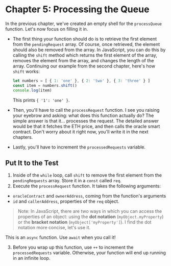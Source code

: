 # Chapter 5: Processing the Queue

In the previous chapter, we've created an empty shell for the `processQueue` function. Let's now focus on filling it in.

* The first thing your function should do is to retrieve the first element from the `pendingRequest` array. Of course, once retrieved, the element should also be removed from the array. In JavaScript, you can do this by calling the `shift` method which returns the first element of the array, removes the element from the array, and changes the length of the array. Continuing our example from the second chapter, here's how `shift` works:

  ```JavaScript
  let numbers = [ { 1: 'one' }, { 2: 'two' }, { 3: 'three' } ]
  const item = numbers.shift()
  console.log(item)
  ```

  This prints `{ '1': 'one' }`.

* Then, you'll have to call the `processRequest` function. I see you raising your eyebrow and asking: what does this function actually do? The simple answer is that it... processes the request. The detailed answer would be that it fetches the ETH price, and then calls the oracle smart contract. Don't worry about it right now, you'll write it in the next chapters.

* Lastly, you'll have to increment the `processedRequests` variable.

## Put It to the Test

1. Inside of the `while` loop, call `shift` to remove the first element from the `pendingRequests` array. Store it in a `const` called `req`.
2. Execute the `processRequest` function. It takes the following arguments:

  * `oracleContract` and `ownerAddress`, coming from the function's arguments
  * `id` and `callerAddress`, properties of the `req` object.
  >Note: In JavaScript, there are two ways in which you can access the properties of an object: using the **dot notation** (`myObject.myProperty`) or the **bracket notation** (`myObject['myProperty']`). I find the dot notation more concise, let's use it.

  This is an `async` function. Use `await` when you call it!

3. Before you wrap up this function, use `++` to increment the `processedRequests` variable. Otherwise, your function will end up running in an infinite loop.

